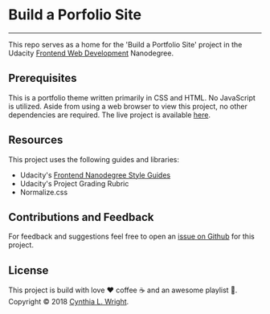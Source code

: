 # Build a Porfolio Site
--------

This repo serves as a home for the 'Build a Portfolio Site' project in the Udacity [Frontend Web Development](https://www.udacity.com/course/front-end-web-developer-nanodegree--nd001) Nanodegree.

Prerequisites
--------

This is a portfolio theme written primarily in CSS and HTML. No JavaScript is utilized. Aside from using a web browser to view this project, no other dependencies are required. The live project is available [here](https://cynsdaemon.github.io/portfolio-site-udacity/).

Resources
--------

This project uses the following guides and libraries:

- Udacity's [Frontend Nanodegree Style Guides](https://github.com/udacity/frontend-nanodegree-styleguide)
- Udacity's Project Grading Rubric
- Normalize.css

Contributions and Feedback
--------

For feedback and suggestions feel free to open an [issue on Github](https://github.com/cynsdaemon/portfolio-site-udacity/issues) for this project.


License
--------

This project is build with love :heart: coffee :coffee: and an awesome playlist :musical_note:. Copyright &copy; 2018 [Cynthia L. Wright](https://www.cynthialanel.com).


